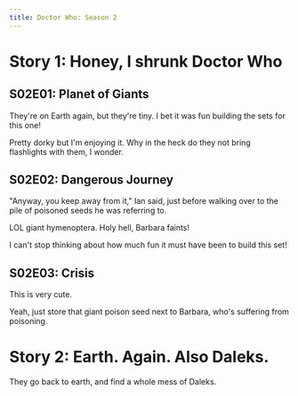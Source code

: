 ```yaml
---
title: Doctor Who: Season 2
---
```


# Story 1: Honey, I shrunk Doctor Who

## S02E01: Planet of Giants

They're on Earth again, but they're tiny.
I bet it was fun building the sets for this one!

Pretty dorky but I'm enjoying it.
Why in the heck do they not bring flashlights with them, I wonder.

## S02E02: Dangerous Journey

"Anyway, you keep away from it," Ian said, just before walking over to
the pile of poisoned seeds he was referring to.

LOL giant hymenoptera.
Holy hell, Barbara faints!

I can't stop thinking about how much fun it must have been to
build this set!

## S02E03: Crisis

This is very cute.

Yeah, just store that giant poison seed next to Barbara,
who's suffering from poisoning.


# Story 2: Earth. Again. Also Daleks.

They go back to earth, and find a whole mess of Daleks.
